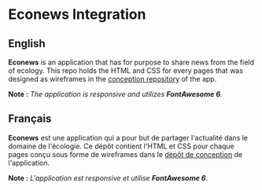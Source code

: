 # Econews Integration

## English

**Econews** is an application that has for purpose to share news from the field of ecology.
This repo holds the HTML and CSS for every pages that was designed as wireframes in the [conception repository](https://github.com/Theo-Beaudouin/econews-conception) of the app.

**Note :** *The application is responsive and utilizes **FontAwesome 6**.*

## Français

**Econews** est une application qui a pour but de partager l'actualité dans le domaine de l'écologie.
Ce dépôt contient l'HTML et CSS pour chaque pages conçu sous forme de wireframes dans le [dépôt de conception](https://github.com/Theo-Beaudouin/econews-conception) de l'application.

**Note :** *L'application est responsive et utilise **FontAwesome 6**.*